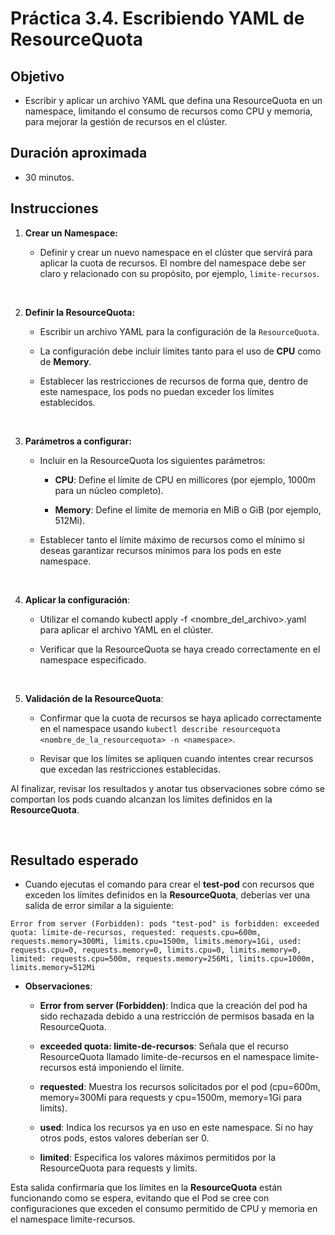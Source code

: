 # Práctica 3.4. Escribiendo YAML de ResourceQuota

## Objetivo

- Escribir y aplicar un archivo YAML que defina una ResourceQuota en un namespace, limitando el consumo de recursos como CPU y memoria, para mejorar la gestión de recursos en el clúster.


## Duración aproximada

- 30 minutos.


## Instrucciones

1. **Crear un Namespace:**

    - Definir y crear un nuevo namespace en el clúster que servirá para aplicar la cuota de recursos. El nombre del namespace debe ser claro y relacionado con su propósito, por ejemplo, `limite-recursos`.

<br/>

2. **Definir la ResourceQuota:**

    - Escribir un archivo YAML para la configuración de la `ResourceQuota`.

    - La configuración debe incluir límites tanto para el uso de **CPU** como de **Memory**.

    - Establecer las restricciones de recursos de forma que, dentro de este namespace, los pods no puedan exceder los límites establecidos.

<br/>

3. **Parámetros a configurar:**


    - Incluir en la ResourceQuota los siguientes parámetros:

        - **CPU**: Define el límite de CPU en millicores (por ejemplo, 1000m para un núcleo completo).

        - **Memory**: Define el límite de memoria en MiB o GiB (por ejemplo, 512Mi).

    - Establecer tanto el límite máximo de recursos como el mínimo si deseas garantizar recursos mínimos para los pods en este namespace.

<br/>

4. **Aplicar la configuración**:

    - Utilizar el comando kubectl apply -f <nombre_del_archivo>.yaml para aplicar el archivo YAML en el clúster.

    - Verificar que la ResourceQuota se haya creado correctamente en el namespace especificado.

<br/>

5. **Validación de la ResourceQuota**:

    - Confirmar que la cuota de recursos se haya aplicado correctamente en el namespace usando `kubectl describe resourcequota <nombre_de_la_resourcequota> -n <namespace>`.

    - Revisar que los límites se apliquen cuando intentes crear recursos que excedan las restricciones establecidas.

Al finalizar, revisar los resultados y anotar tus observaciones sobre cómo se comportan los pods cuando alcanzan los límites definidos en la **ResourceQuota**.

<br/>

## Resultado esperado

- Cuando ejecutas el comando para crear el **test-pod** con recursos que exceden los límites definidos en la **ResourceQuota**, deberías ver una salida de error similar a la siguiente:


```text
Error from server (Forbidden): pods "test-pod" is forbidden: exceeded quota: limite-de-recursos, requested: requests.cpu=600m, requests.memory=300Mi, limits.cpu=1500m, limits.memory=1Gi, used: requests.cpu=0, requests.memory=0, limits.cpu=0, limits.memory=0, limited: requests.cpu=500m, requests.memory=256Mi, limits.cpu=1000m, limits.memory=512Mi
```

- **Observaciones**:

    - **Error from server (Forbidden)**: Indica que la creación del pod ha sido rechazada debido a una restricción de permisos basada en la ResourceQuota.

    - **exceeded quota: limite-de-recursos**: Señala que el recurso ResourceQuota llamado limite-de-recursos en el namespace limite-recursos está imponiendo el límite.

    - **requested**: Muestra los recursos solicitados por el pod (cpu=600m, memory=300Mi para requests y cpu=1500m, memory=1Gi para limits).

    - **used**: Indica los recursos ya en uso en este namespace. Si no hay otros pods, estos valores deberían ser 0.

    - **limited**: Especifica los valores máximos permitidos por la ResourceQuota para requests y limits.

Esta salida confirmaría que los límites en la **ResourceQuota** están funcionando como se espera, evitando que el Pod se cree con configuraciones que exceden el consumo permitido de CPU y memoria en el namespace limite-recursos.
